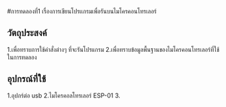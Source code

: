 #การทดลองที่1 เรื่องการเขียนโปรเเกรมเพื่อรันบนไมโครคอนโทรเลอร์

## วัตถุประสงค์
1.เพื่อทราบการใช้คำสั่งต่างๆ ที่จะรันโปรแกรม 
2.เพื่อทราบข้อมูลพื้นฐานของไมโครคอนโทรเลอร์ที่ใช้ในการทดลอง

## อุปกรณ์ที่ใช้
1.อุปกร์ต่อ usb
2.ไมโครคอลโทรเลอร์ ESP-01
3.
